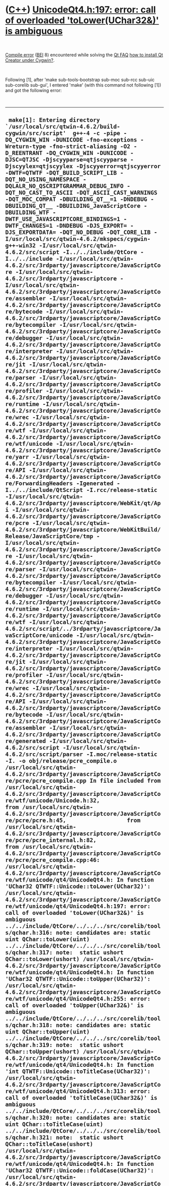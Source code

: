 



 

 

 

 

 

([C++](Cpp.md)) [UnicodeQt4.h:197: error: call of overloaded 'toLower(UChar32&)' is ambiguous](CppCompileErrorUnicodeQt4H197Error.md)
=======================================================================================================================================

 

[Compile error](CppCompileError.md) ([BEI](CppBei.md) 8) encountered
while solving the [Qt FAQ](CppQtFaq.md) [how to install Qt Creator
under Cygwin?](CppQtCreatorInstallCygwin.md).

 

Following \[1\], after 'make sub-tools-bootstrap sub-moc sub-rcc sub-uic
sub-corelib sub-gui', I entered 'make' (with this command not following
\[1\]) and got the following error:

 

  ------------------------------------------------------------------------------------------------------------------------------------------------------------------------------------------------------------------------------------------------------------------------------------------------------------------------------------------------------------------------------------------------------------------------------------------------------------------------------------------------------------------------------------------------------------------------------------------------------------------------------------------------------------------------------------------------------------------------------------------------------------------------------------------------------------------------------------------------------------------------------------------------------------------------------------------------------------------------------------------------------------------------------------------------------------------------------------------------------------------------------------------------------------------------------------------------------------------------------------------------------------------------------------------------------------------------------------------------------------------------------------------------------------------------------------------------------------------------------------------------------------------------------------------------------------------------------------------------------------------------------------------------------------------------------------------------------------------------------------------------------------------------------------------------------------------------------------------------------------------------------------------------------------------------------------------------------------------------------------------------------------------------------------------------------------------------------------------------------------------------------------------------------------------------------------------------------------------------------------------------------------------------------------------------------------------------------------------------------------------------------------------------------------------------------------------------------------------------------------------------------------------------------------------------------------------------------------------------------------------------------------------------------------------------------------------------------------------------------------------------------------------------------------------------------------------------------------------------------------------------------------------------------------------------------------------------------------------------------------------------------------------------------------------------------------------------------------------------------------------------------------------------------------------------------------------------------------------------------------------------------------------------------------------------------------------------------------------------------------------------------------------------------------------------------------------------------------------------------------------------------------------------------------------------------------------------------------------------------------------------------------------------------------------------------------------------------------------------------------------------------------------------------------------------------------------------------------------------------------------------------------------------------------------------------------------------------------------------------------------------------------------------------------------------------------------------------------------------------------------------------------------------------------------------------------------------------------------------------------------------------------------------------------------------------------------------------------------------------------------------------------------------------------------------------------------------------------------------------------------------------------------------------------------------------------------------------------------------------------------------------------------------------------------------------------------------------------------------------------------------------------------------------------------------------------------------------------------------------------------------------------------------------------------------------------------------------------------------------------------------------------------------------------------------------------------------------------------------------------------------------------------------------------------------------------------------------------------------------------------------------------------------------------------------------------------------------------------------------------------------------------------------------------------------------------------------------------------------------------------------------------------------------------------------------------------------------------------------------------------------------------------------------------------------------------------------------------------------------------------------------------------------------------------------------------------------------------------------------------------------------------------------------------------------------------------------------------------------------------------------------------------------------------------------------------------------------------------------------------------------------------------------------------------------------------------------------------------------------------------------------------------------------------------------------------------------------------------------------------------------------------------------------------------------------------------------------------------------------------------------------------------------------------------------------------------------------------------------------------------------------------------------------------------------------------------------------------------------------------------------------------------------------------------------------------------------------------------------------------------------------------------------------------------------------------------------------------------------------------------------------------------------------------------------------------------------------------------------------------------------------------------------------------------------------------------------------------------------------------------------------------------------------------------------------------------------------------------------------------------------------------------------------------------------------------------------------------------------------------------------------------------------------------------------------------------------------------------------------------------------------------------------------------------------------------------------------------------------------------------------------------------------------------------------------------------------------------------------------------------------------------------------------------------------------------------------------------------------------------------------------------------------------------------------------------------------------------------------------------------------------------------------------------------------------------------------------------------------------------------------------------------------------------------------------------------------------------------------------------------------------------------------------------------------------------------------------------------------------------------------------------------------------------------------------------------------------------------------------------------------------------------------------------------------------------------------------------------------------------------------------------------------------------------------------------------------------------------------------------------------------------------------------------------------------------------------------------------------------------------------------------------------------------------------------------------------------------------------------------------------------------------------------------------------------------------------------------------------------------------------------------------------------------------------------------------------------------------------------------------------------------------------------------------------------------------------------------------------------------------------------------------------------------------------------------------------------------------------------------------------------------------------------------------------------------------------------------------------------------------------------------------------------------------------------------------------------------------------------------------------------------------------------------------------------------------------------------------------------------------------------------------------------------------------------------------------------------------------------------------------------------------------------------------------------------------------------------------------------------------------------------------------------------------------------------------------------------------------------------------------------------------------------------------------------------------------------------------------------------------------------------------------------------------------------------------------------------------------------------------------------------------------------------------------------------------------------------------------------------------------------------------------------------------------------------------------------------------------------------------------------------------------------------------------------------------------------------------------------------------------------------------------------------------------------------------------------------------------------------------------------------------------------------------------------------------------------------------------------------------------------------------------------------------------------------------------------------------------------------------------------------------------------------------------------------------------------------------------------------------------------------------------------------------------------------------------------------------------------------------------------------------------------------------------------------------------------------------------------------------------------
  ``  make[1]: Entering directory `/usr/local/src/qtwin-4.6.2/build-cygwin/src/script'  g++-4 -c -pipe -DQ_CYGWIN_WIN -DUNICODE -fno-exceptions -Wreturn-type -fno-strict-aliasing -O2 -D_REENTRANT -DQ_CYGWIN_WIN -DUNICODE -DJSC=QTJSC -Djscyyparse=qtjscyyparse -Djscyylex=qtjscyylex -Djscyyerror=qtjscyyerror -DWTF=QTWTF -DQT_BUILD_SCRIPT_LIB -DQT_NO_USING_NAMESPACE -DQLALR_NO_QSCRIPTGRAMMAR_DEBUG_INFO -DQT_NO_CAST_TO_ASCII -DQT_ASCII_CAST_WARNINGS -DQT_MOC_COMPAT -DBUILDING_QT__=1 -DNDEBUG -DBUILDING_QT__ -DBUILDING_JavaScriptCore -DBUILDING_WTF -DWTF_USE_JAVASCRIPTCORE_BINDINGS=1 -DWTF_CHANGES=1 -DNDEBUG -DJS_EXPORT= -DJS_EXPORTDATA= -DQT_NO_DEBUG -DQT_CORE_LIB -I/usr/local/src/qtwin-4.6.2/mkspecs/cygwin-g++-win32 -I/usr/local/src/qtwin-4.6.2/src/script -I../../include/QtCore -I../../include -I/usr/local/src/qtwin-4.6.2/src/3rdparty/javascriptcore/JavaScriptCore -I/usr/local/src/qtwin-4.6.2/src/3rdparty/javascriptcore -I/usr/local/src/qtwin-4.6.2/src/3rdparty/javascriptcore/JavaScriptCore/assembler -I/usr/local/src/qtwin-4.6.2/src/3rdparty/javascriptcore/JavaScriptCore/bytecode -I/usr/local/src/qtwin-4.6.2/src/3rdparty/javascriptcore/JavaScriptCore/bytecompiler -I/usr/local/src/qtwin-4.6.2/src/3rdparty/javascriptcore/JavaScriptCore/debugger -I/usr/local/src/qtwin-4.6.2/src/3rdparty/javascriptcore/JavaScriptCore/interpreter -I/usr/local/src/qtwin-4.6.2/src/3rdparty/javascriptcore/JavaScriptCore/jit -I/usr/local/src/qtwin-4.6.2/src/3rdparty/javascriptcore/JavaScriptCore/parser -I/usr/local/src/qtwin-4.6.2/src/3rdparty/javascriptcore/JavaScriptCore/profiler -I/usr/local/src/qtwin-4.6.2/src/3rdparty/javascriptcore/JavaScriptCore/runtime -I/usr/local/src/qtwin-4.6.2/src/3rdparty/javascriptcore/JavaScriptCore/wrec -I/usr/local/src/qtwin-4.6.2/src/3rdparty/javascriptcore/JavaScriptCore/wtf -I/usr/local/src/qtwin-4.6.2/src/3rdparty/javascriptcore/JavaScriptCore/wtf/unicode -I/usr/local/src/qtwin-4.6.2/src/3rdparty/javascriptcore/JavaScriptCore/yarr -I/usr/local/src/qtwin-4.6.2/src/3rdparty/javascriptcore/JavaScriptCore/API -I/usr/local/src/qtwin-4.6.2/src/3rdparty/javascriptcore/JavaScriptCore/ForwardingHeaders -Igenerated -I../../include/QtScript -I.rcc/release-static -I/usr/local/src/qtwin-4.6.2/src/3rdparty/javascriptcore/WebKit/qt/Api -I/usr/local/src/qtwin-4.6.2/src/3rdparty/javascriptcore/JavaScriptCore/pcre -I/usr/local/src/qtwin-4.6.2/src/3rdparty/javascriptcore/WebKitBuild/Release/JavaScriptCore/tmp -I/usr/local/src/qtwin-4.6.2/src/3rdparty/javascriptcore/JavaScriptCore -I/usr/local/src/qtwin-4.6.2/src/3rdparty/javascriptcore/JavaScriptCore/parser -I/usr/local/src/qtwin-4.6.2/src/3rdparty/javascriptcore/JavaScriptCore/bytecompiler -I/usr/local/src/qtwin-4.6.2/src/3rdparty/javascriptcore/JavaScriptCore/debugger -I/usr/local/src/qtwin-4.6.2/src/3rdparty/javascriptcore/JavaScriptCore/runtime -I/usr/local/src/qtwin-4.6.2/src/3rdparty/javascriptcore/JavaScriptCore/wtf -I/usr/local/src/qtwin-4.6.2/src/script/../3rdparty/javascriptcore/JavaScriptCore/unicode -I/usr/local/src/qtwin-4.6.2/src/3rdparty/javascriptcore/JavaScriptCore/interpreter -I/usr/local/src/qtwin-4.6.2/src/3rdparty/javascriptcore/JavaScriptCore/jit -I/usr/local/src/qtwin-4.6.2/src/3rdparty/javascriptcore/JavaScriptCore/profiler -I/usr/local/src/qtwin-4.6.2/src/3rdparty/javascriptcore/JavaScriptCore/wrec -I/usr/local/src/qtwin-4.6.2/src/3rdparty/javascriptcore/JavaScriptCore/API -I/usr/local/src/qtwin-4.6.2/src/3rdparty/javascriptcore/JavaScriptCore/bytecode -I/usr/local/src/qtwin-4.6.2/src/3rdparty/javascriptcore/JavaScriptCore/assembler -I/usr/local/src/qtwin-4.6.2/src/3rdparty/javascriptcore/JavaScriptCore/generated -I/usr/local/src/qtwin-4.6.2/src/script -I/usr/local/src/qtwin-4.6.2/src/script/parser -I.moc/release-static -I. -o obj/release/pcre_compile.o /usr/local/src/qtwin-4.6.2/src/3rdparty/javascriptcore/JavaScriptCore/pcre/pcre_compile.cpp In file included from /usr/local/src/qtwin-4.6.2/src/3rdparty/javascriptcore/JavaScriptCore/wtf/unicode/Unicode.h:32,                  from /usr/local/src/qtwin-4.6.2/src/3rdparty/javascriptcore/JavaScriptCore/pcre/pcre.h:45,                  from /usr/local/src/qtwin-4.6.2/src/3rdparty/javascriptcore/JavaScriptCore/pcre/pcre_internal.h:82,                  from /usr/local/src/qtwin-4.6.2/src/3rdparty/javascriptcore/JavaScriptCore/pcre/pcre_compile.cpp:46: /usr/local/src/qtwin-4.6.2/src/3rdparty/javascriptcore/JavaScriptCore/wtf/unicode/qt4/UnicodeQt4.h: In function 'UChar32 QTWTF::Unicode::toLower(UChar32)': /usr/local/src/qtwin-4.6.2/src/3rdparty/javascriptcore/JavaScriptCore/wtf/unicode/qt4/UnicodeQt4.h:197: error: call of overloaded 'toLower(UChar32&)' is ambiguous ../../include/QtCore/../../../src/corelib/tools/qchar.h:316: note: candidates are: static uint QChar::toLower(uint) ../../include/QtCore/../../../src/corelib/tools/qchar.h:317: note:  static ushort QChar::toLower(ushort) /usr/local/src/qtwin-4.6.2/src/3rdparty/javascriptcore/JavaScriptCore/wtf/unicode/qt4/UnicodeQt4.h: In function 'UChar32 QTWTF::Unicode::toUpper(UChar32)': /usr/local/src/qtwin-4.6.2/src/3rdparty/javascriptcore/JavaScriptCore/wtf/unicode/qt4/UnicodeQt4.h:255: error: call of overloaded 'toUpper(UChar32&)' is ambiguous ../../include/QtCore/../../../src/corelib/tools/qchar.h:318: note: candidates are: static uint QChar::toUpper(uint) ../../include/QtCore/../../../src/corelib/tools/qchar.h:319: note:  static ushort QChar::toUpper(ushort) /usr/local/src/qtwin-4.6.2/src/3rdparty/javascriptcore/JavaScriptCore/wtf/unicode/qt4/UnicodeQt4.h: In function 'int QTWTF::Unicode::toTitleCase(UChar32)': /usr/local/src/qtwin-4.6.2/src/3rdparty/javascriptcore/JavaScriptCore/wtf/unicode/qt4/UnicodeQt4.h:313: error: call of overloaded 'toTitleCase(UChar32&)' is ambiguous ../../include/QtCore/../../../src/corelib/tools/qchar.h:320: note: candidates are: static uint QChar::toTitleCase(uint) ../../include/QtCore/../../../src/corelib/tools/qchar.h:321: note:  static ushort QChar::toTitleCase(ushort) /usr/local/src/qtwin-4.6.2/src/3rdparty/javascriptcore/JavaScriptCore/wtf/unicode/qt4/UnicodeQt4.h: In function 'UChar32 QTWTF::Unicode::foldCase(UChar32)': /usr/local/src/qtwin-4.6.2/src/3rdparty/javascriptcore/JavaScriptCore/wtf/unicode/qt4/UnicodeQt4.h:318: error: call of overloaded 'toCaseFolded(UChar32&)' is ambiguous ../../include/QtCore/../../../src/corelib/tools/qchar.h:322: note: candidates are: static uint QChar::toCaseFolded(uint) ../../include/QtCore/../../../src/corelib/tools/qchar.h:323: note:  static ushort QChar::toCaseFolded(ushort) /usr/local/src/qtwin-4.6.2/src/3rdparty/javascriptcore/JavaScriptCore/wtf/unicode/qt4/UnicodeQt4.h: In function 'bool QTWTF::Unicode::isPrintableChar(UChar32)': /usr/local/src/qtwin-4.6.2/src/3rdparty/javascriptcore/JavaScriptCore/wtf/unicode/qt4/UnicodeQt4.h:343: error: call of overloaded 'category(UChar32&)' is ambiguous ../../include/QtCore/../../../src/corelib/tools/qchar.h:301: note: candidates are: static QChar::Category QChar::category(uint) ../../include/QtCore/../../../src/corelib/tools/qchar.h:302: note:  static QChar::Category QChar::category(ushort) /usr/local/src/qtwin-4.6.2/src/3rdparty/javascriptcore/JavaScriptCore/wtf/unicode/qt4/UnicodeQt4.h: In function 'bool QTWTF::Unicode::isSeparatorSpace(UChar32)': /usr/local/src/qtwin-4.6.2/src/3rdparty/javascriptcore/JavaScriptCore/wtf/unicode/qt4/UnicodeQt4.h:348: error: call of overloaded 'category(UChar32&)' is ambiguous ../../include/QtCore/../../../src/corelib/tools/qchar.h:301: note: candidates are: static QChar::Category QChar::category(uint) ../../include/QtCore/../../../src/corelib/tools/qchar.h:302: note:  static QChar::Category QChar::category(ushort) /usr/local/src/qtwin-4.6.2/src/3rdparty/javascriptcore/JavaScriptCore/wtf/unicode/qt4/UnicodeQt4.h: In function 'bool QTWTF::Unicode::isPunct(UChar32)': /usr/local/src/qtwin-4.6.2/src/3rdparty/javascriptcore/JavaScriptCore/wtf/unicode/qt4/UnicodeQt4.h:360: error: call of overloaded 'category(UChar32&)' is ambiguous ../../include/QtCore/../../../src/corelib/tools/qchar.h:301: note: candidates are: static QChar::Category QChar::category(uint) ../../include/QtCore/../../../src/corelib/tools/qchar.h:302: note:  static QChar::Category QChar::category(ushort) /usr/local/src/qtwin-4.6.2/src/3rdparty/javascriptcore/JavaScriptCore/wtf/unicode/qt4/UnicodeQt4.h: In function 'bool QTWTF::Unicode::isLower(UChar32)': /usr/local/src/qtwin-4.6.2/src/3rdparty/javascriptcore/JavaScriptCore/wtf/unicode/qt4/UnicodeQt4.h:365: error: call of overloaded 'category(UChar32&)' is ambiguous ../../include/QtCore/../../../src/corelib/tools/qchar.h:301: note: candidates are: static QChar::Category QChar::category(uint) ../../include/QtCore/../../../src/corelib/tools/qchar.h:302: note:  static QChar::Category QChar::category(ushort) /usr/local/src/qtwin-4.6.2/src/3rdparty/javascriptcore/JavaScriptCore/wtf/unicode/qt4/UnicodeQt4.h: In function 'UChar32 QTWTF::Unicode::mirroredChar(UChar32)': /usr/local/src/qtwin-4.6.2/src/3rdparty/javascriptcore/JavaScriptCore/wtf/unicode/qt4/UnicodeQt4.h:376: error: call of overloaded 'mirroredChar(UChar32&)' is ambiguous ../../include/QtCore/../../../src/corelib/tools/qchar.h:310: note: candidates are: static uint QChar::mirroredChar(uint) ../../include/QtCore/../../../src/corelib/tools/qchar.h:311: note:  static ushort QChar::mirroredChar(ushort) /usr/local/src/qtwin-4.6.2/src/3rdparty/javascriptcore/JavaScriptCore/wtf/unicode/qt4/UnicodeQt4.h: In function 'uint8_t QTWTF::Unicode::combiningClass(UChar32)': /usr/local/src/qtwin-4.6.2/src/3rdparty/javascriptcore/JavaScriptCore/wtf/unicode/qt4/UnicodeQt4.h:381: error: call of overloaded 'combiningClass(UChar32&)' is ambiguous ../../include/QtCore/../../../src/corelib/tools/qchar.h:307: note: candidates are: static unsigned char QChar::combiningClass(uint) ../../include/QtCore/../../../src/corelib/tools/qchar.h:308: note:  static unsigned char QChar::combiningClass(ushort) /usr/local/src/qtwin-4.6.2/src/3rdparty/javascriptcore/JavaScriptCore/wtf/unicode/qt4/UnicodeQt4.h: In function 'QTWTF::Unicode::Direction QTWTF::Unicode::direction(UChar32)': /usr/local/src/qtwin-4.6.2/src/3rdparty/javascriptcore/JavaScriptCore/wtf/unicode/qt4/UnicodeQt4.h:403: error: call of overloaded 'direction(UChar32&)' is ambiguous ../../include/QtCore/../../../src/corelib/tools/qchar.h:303: note: candidates are: static QChar::Direction QChar::direction(uint) ../../include/QtCore/../../../src/corelib/tools/qchar.h:304: note:  static QChar::Direction QChar::direction(ushort) /usr/local/src/qtwin-4.6.2/src/3rdparty/javascriptcore/JavaScriptCore/wtf/unicode/qt4/UnicodeQt4.h: In function 'QTWTF::Unicode::CharCategory QTWTF::Unicode::category(UChar32)': /usr/local/src/qtwin-4.6.2/src/3rdparty/javascriptcore/JavaScriptCore/wtf/unicode/qt4/UnicodeQt4.h:408: error: call of overloaded 'category(UChar32&)' is ambiguous ../../include/QtCore/../../../src/corelib/tools/qchar.h:301: note: candidates are: static QChar::Category QChar::category(uint) ../../include/QtCore/../../../src/corelib/tools/qchar.h:302: note:  static QChar::Category QChar::category(ushort) make[1]: *** [obj/release/pcre_compile.o] Error 1 make[1]: Leaving directory `/usr/local/src/qtwin-4.6.2/build-cygwin/src/script' make: *** [sub-script-make_default-ordered] Error 2 ``
  ------------------------------------------------------------------------------------------------------------------------------------------------------------------------------------------------------------------------------------------------------------------------------------------------------------------------------------------------------------------------------------------------------------------------------------------------------------------------------------------------------------------------------------------------------------------------------------------------------------------------------------------------------------------------------------------------------------------------------------------------------------------------------------------------------------------------------------------------------------------------------------------------------------------------------------------------------------------------------------------------------------------------------------------------------------------------------------------------------------------------------------------------------------------------------------------------------------------------------------------------------------------------------------------------------------------------------------------------------------------------------------------------------------------------------------------------------------------------------------------------------------------------------------------------------------------------------------------------------------------------------------------------------------------------------------------------------------------------------------------------------------------------------------------------------------------------------------------------------------------------------------------------------------------------------------------------------------------------------------------------------------------------------------------------------------------------------------------------------------------------------------------------------------------------------------------------------------------------------------------------------------------------------------------------------------------------------------------------------------------------------------------------------------------------------------------------------------------------------------------------------------------------------------------------------------------------------------------------------------------------------------------------------------------------------------------------------------------------------------------------------------------------------------------------------------------------------------------------------------------------------------------------------------------------------------------------------------------------------------------------------------------------------------------------------------------------------------------------------------------------------------------------------------------------------------------------------------------------------------------------------------------------------------------------------------------------------------------------------------------------------------------------------------------------------------------------------------------------------------------------------------------------------------------------------------------------------------------------------------------------------------------------------------------------------------------------------------------------------------------------------------------------------------------------------------------------------------------------------------------------------------------------------------------------------------------------------------------------------------------------------------------------------------------------------------------------------------------------------------------------------------------------------------------------------------------------------------------------------------------------------------------------------------------------------------------------------------------------------------------------------------------------------------------------------------------------------------------------------------------------------------------------------------------------------------------------------------------------------------------------------------------------------------------------------------------------------------------------------------------------------------------------------------------------------------------------------------------------------------------------------------------------------------------------------------------------------------------------------------------------------------------------------------------------------------------------------------------------------------------------------------------------------------------------------------------------------------------------------------------------------------------------------------------------------------------------------------------------------------------------------------------------------------------------------------------------------------------------------------------------------------------------------------------------------------------------------------------------------------------------------------------------------------------------------------------------------------------------------------------------------------------------------------------------------------------------------------------------------------------------------------------------------------------------------------------------------------------------------------------------------------------------------------------------------------------------------------------------------------------------------------------------------------------------------------------------------------------------------------------------------------------------------------------------------------------------------------------------------------------------------------------------------------------------------------------------------------------------------------------------------------------------------------------------------------------------------------------------------------------------------------------------------------------------------------------------------------------------------------------------------------------------------------------------------------------------------------------------------------------------------------------------------------------------------------------------------------------------------------------------------------------------------------------------------------------------------------------------------------------------------------------------------------------------------------------------------------------------------------------------------------------------------------------------------------------------------------------------------------------------------------------------------------------------------------------------------------------------------------------------------------------------------------------------------------------------------------------------------------------------------------------------------------------------------------------------------------------------------------------------------------------------------------------------------------------------------------------------------------------------------------------------------------------------------------------------------------------------------------------------------------------------------------------------------------------------------------------------------------------------------------------------------------------------------------------------------------------------------------------------------------------------------------------------------------------------------------------------------------------------------------------------------------------------------------------------------------------------------------------------------------------------------------------------------------------------------------------------------------------------------------------------------------------------------------------------------------------------------------------------------------------------------------------------------------------------------------------------------------------------------------------------------------------------------------------------------------------------------------------------------------------------------------------------------------------------------------------------------------------------------------------------------------------------------------------------------------------------------------------------------------------------------------------------------------------------------------------------------------------------------------------------------------------------------------------------------------------------------------------------------------------------------------------------------------------------------------------------------------------------------------------------------------------------------------------------------------------------------------------------------------------------------------------------------------------------------------------------------------------------------------------------------------------------------------------------------------------------------------------------------------------------------------------------------------------------------------------------------------------------------------------------------------------------------------------------------------------------------------------------------------------------------------------------------------------------------------------------------------------------------------------------------------------------------------------------------------------------------------------------------------------------------------------------------------------------------------------------------------------------------------------------------------------------------------------------------------------------------------------------------------------------------------------------------------------------------------------------------------------------------------------------------------------------------------------------------------------------------------------------------------------------------------------------------------------------------------------------------------------------------------------------------------------------------------------------------------------------------------------------------------------------------------------------------------------------------------------------------------------------------------------------------------------------------------------------------------------------------------------------------------------------------------------------------------------------------------------------------------------------------------------------------------------------------------------------------------------------------------------------------

 

 

 

 

 

Solution
--------

 

Unknown. You can avoid this error by strictly following \[1\].

 

 

 

 

 

External links
--------------

 

-   [Qt homepage](http://qt.nokia.com)
-   [LyX wiki about how to install LyX and Qt under
    Cygwin](http://wiki.lyx.org/LyX/LyXOnCygwin)

 

 

 

 

 

[References](CppReferences.md)
-------------------------------

 

1.  [LyX wiki about how to install LyX and Qt under
    Cygwin](http://wiki.lyx.org/LyX/LyXOnCygwin)

 

 

 

 





 



